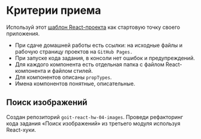 # Критерии приема

Используй этот
[шаблон React-проекта](https://github.com/goitacademy/react-homework-template#readme)
как стартовую точку своего приложения.

- При сдаче домашней работы есть ссылки: на исходные файлы и рабочую страницу
  проектов на `GitHub Pages.`
- При запуске кода задания, в консоли нет ошибок и предупреждений.
- Для каждого компонента есть отдельная папка с файлом React-компонента и файлом
  стилей.
- Для компонентов описаны `propTypes`.
- Имена компонентов понятные, описательные.

## Поиск изображений

Создан репозиторий `goit-react-hw-04-images`. Проведи рефакторинг кода задания
«Поиск изображений» из третьего модуля используя React-хуки.
